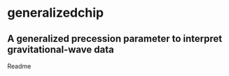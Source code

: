 # generalizedchip
## A generalized precession parameter to interpret gravitational-wave data

Readme

